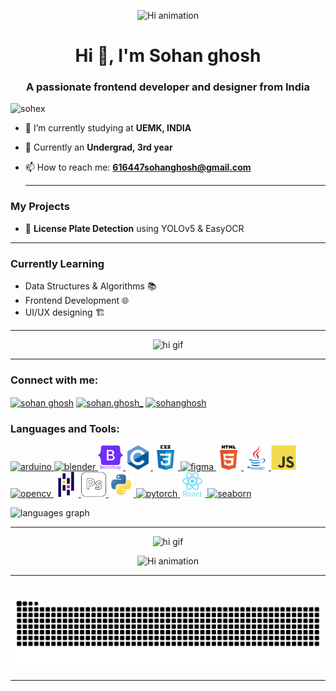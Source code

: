 <p align="center">
  <img src="https://readme-typing-svg.demolab.com/?lines=Welcome+to+my+GitHub;Lets+Build+together!&center=true&width=380&height=45&color=A63A50&vCenter=true&size=25" alt="Hi animation" />
</p>

<h1 align="center">Hi 👋, I'm Sohan ghosh</h1>
<h3 align="center">A passionate frontend developer and designer from India</h3>

<p align="left"> <img src="https://komarev.com/ghpvc/?username=sohex&label=Profile%20views&color=0e75b6&style=flat" alt="sohex" /> </p>

- 🔭 I’m currently studying at **UEMK, INDIA**

- 🔭 Currently an **Undergrad, 3rd year**

- 📫 How to reach me:  **616447sohanghosh@gmail.com**

  ---

###  My Projects

- 🎯 **License Plate Detection** using YOLOv5 & EasyOCR

---

###  Currently Learning

- Data Structures & Algorithms 📚
- Frontend Development 🌐
- UI/UX designing 🏗️

---


  <p align="center">
  <img src="https://github.com/user-attachments/assets/75ad41a7-bb5e-4421-9001-b5ff55acf2ed" width="700" alt="hi gif">
</p>

---

<h3 align="left">Connect with me:</h3>
<p align="left">
<a href="https://linkedin.com/in/sohan ghosh" target="blank"><img align="center" src="https://raw.githubusercontent.com/rahuldkjain/github-profile-readme-generator/master/src/images/icons/Social/linked-in-alt.svg" alt="sohan ghosh" height="30" width="40" /></a>
<a href="https://instagram.com/sohan.ghosh_" target="blank"><img align="center" src="https://raw.githubusercontent.com/rahuldkjain/github-profile-readme-generator/master/src/images/icons/Social/instagram.svg" alt="sohan.ghosh_" height="30" width="40" /></a>
<a href="https://www.leetcode.com/sohanghosh" target="blank"><img align="center" src="https://raw.githubusercontent.com/rahuldkjain/github-profile-readme-generator/master/src/images/icons/Social/leet-code.svg" alt="sohanghosh" height="30" width="40" /></a>
</p>



<h3 align="left">Languages and Tools:</h3>
<p align="left"> <a href="https://www.arduino.cc/" target="_blank" rel="noreferrer"> <img src="https://cdn.worldvectorlogo.com/logos/arduino-1.svg" alt="arduino" width="40" height="40"/> </a> <a href="https://www.blender.org/" target="_blank" rel="noreferrer"> <img src="https://download.blender.org/branding/community/blender_community_badge_white.svg" alt="blender" width="40" height="40"/> </a> <a href="https://getbootstrap.com" target="_blank" rel="noreferrer"> <img src="https://raw.githubusercontent.com/devicons/devicon/master/icons/bootstrap/bootstrap-plain-wordmark.svg" alt="bootstrap" width="40" height="40"/> </a> <a href="https://www.cprogramming.com/" target="_blank" rel="noreferrer"> <img src="https://raw.githubusercontent.com/devicons/devicon/master/icons/c/c-original.svg" alt="c" width="40" height="40"/> </a> <a href="https://www.w3schools.com/css/" target="_blank" rel="noreferrer"> <img src="https://raw.githubusercontent.com/devicons/devicon/master/icons/css3/css3-original-wordmark.svg" alt="css3" width="40" height="40"/> </a> <a href="https://www.figma.com/" target="_blank" rel="noreferrer"> <img src="https://www.vectorlogo.zone/logos/figma/figma-icon.svg" alt="figma" width="40" height="40"/> </a> <a href="https://www.w3.org/html/" target="_blank" rel="noreferrer"> <img src="https://raw.githubusercontent.com/devicons/devicon/master/icons/html5/html5-original-wordmark.svg" alt="html5" width="40" height="40"/> </a> <a href="https://www.java.com" target="_blank" rel="noreferrer"> <img src="https://raw.githubusercontent.com/devicons/devicon/master/icons/java/java-original.svg" alt="java" width="40" height="40"/> </a> <a href="https://developer.mozilla.org/en-US/docs/Web/JavaScript" target="_blank" rel="noreferrer"> <img src="https://raw.githubusercontent.com/devicons/devicon/master/icons/javascript/javascript-original.svg" alt="javascript" width="40" height="40"/> </a> <a href="https://opencv.org/" target="_blank" rel="noreferrer"> <img src="https://www.vectorlogo.zone/logos/opencv/opencv-icon.svg" alt="opencv" width="40" height="40"/> </a> <a href="https://pandas.pydata.org/" target="_blank" rel="noreferrer"> <img src="https://raw.githubusercontent.com/devicons/devicon/2ae2a900d2f041da66e950e4d48052658d850630/icons/pandas/pandas-original.svg" alt="pandas" width="40" height="40"/> </a> <a href="https://www.photoshop.com/en" target="_blank" rel="noreferrer"> <img src="https://raw.githubusercontent.com/devicons/devicon/master/icons/photoshop/photoshop-line.svg" alt="photoshop" width="40" height="40"/> </a> <a href="https://www.python.org" target="_blank" rel="noreferrer"> <img src="https://raw.githubusercontent.com/devicons/devicon/master/icons/python/python-original.svg" alt="python" width="40" height="40"/> </a> <a href="https://pytorch.org/" target="_blank" rel="noreferrer"> <img src="https://www.vectorlogo.zone/logos/pytorch/pytorch-icon.svg" alt="pytorch" width="40" height="40"/> </a> <a href="https://reactjs.org/" target="_blank" rel="noreferrer"> <img src="https://raw.githubusercontent.com/devicons/devicon/master/icons/react/react-original-wordmark.svg" alt="react" width="40" height="40"/> </a> <a href="https://seaborn.pydata.org/" target="_blank" rel="noreferrer"> <img src="https://seaborn.pydata.org/_images/logo-mark-lightbg.svg" alt="seaborn" width="40" height="40"/> </a> </p>



<div align="left">
<img src="https://github-readme-stats.vercel.app/api/top-langs?username=sohex&locale=en&hide_title=false&layout=compact&card_width=320&langs_count=5&theme=dracula&hide_border=false" height="150" alt="languages graph"  />
</div>

---

 <p align="center">
  <img src="https://github.com/user-attachments/assets/431a349b-fa36-4278-b27d-f5b10872bc42" width="600" alt="hi gif">
</p>



<p align="center">
  <img src="https://readme-typing-svg.demolab.com/?lines=Bye;See+You+Later!&center=true&width=380&height=45&color=A63A50&vCenter=true&size=25" alt="Hi animation" />
</p>

---

<br clear="both">

<img src="https://raw.githubusercontent.com/Sohan-ghosh835/Sohan-ghosh835/output/snake.svg" alt="Snake animation" />

###

---


